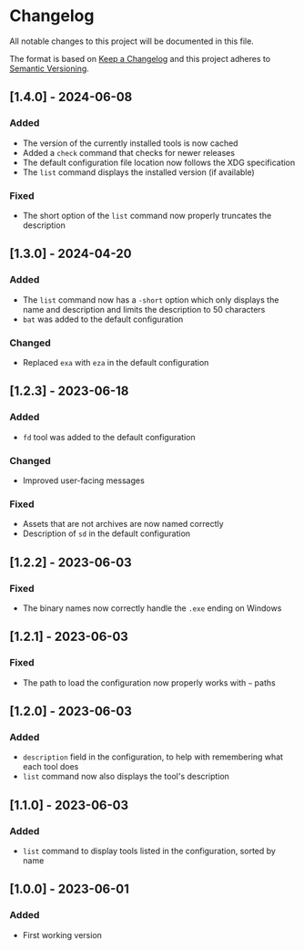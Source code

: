 # Changelog

All notable changes to this project will be documented in this file.

The format is based on [Keep a Changelog](https://keepachangelog.com/en/1.0.0/) and this project adheres to [Semantic Versioning](https://semver.org/spec/v2.0.0.html).

## [1.4.0] - 2024-06-08

### Added

- The version of the currently installed tools is now cached
- Added a `check` command that checks for newer releases
- The default configuration file location now follows the XDG specification
- The `list` command displays the installed version (if available)

### Fixed

- The short option of the `list` command now properly truncates the description

## [1.3.0] - 2024-04-20

### Added

- The `list` command now has a `-short` option which only displays the name and description and limits the description to 50 characters
- `bat` was added to the default configuration

### Changed

- Replaced `exa` with `eza` in the default configuration

## [1.2.3] - 2023-06-18

### Added

- `fd` tool was added to the default configuration

### Changed

- Improved user-facing messages

### Fixed

- Assets that are not archives are now named correctly
- Description of `sd` in the default configuration

## [1.2.2] - 2023-06-03

### Fixed

- The binary names now correctly handle the `.exe` ending on Windows

## [1.2.1] - 2023-06-03

### Fixed

- The path to load the configuration now properly works with `~` paths

## [1.2.0] - 2023-06-03

### Added

- `description` field in the configuration, to help with remembering what each tool does
- `list` command now also displays the tool's description

## [1.1.0] - 2023-06-03

### Added

- `list` command to display tools listed in the configuration, sorted by name

## [1.0.0] - 2023-06-01

### Added

- First working version
